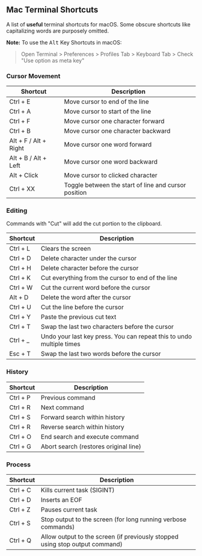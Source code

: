 ## Mac Terminal Shortcuts

A list of **useful** terminal shortcuts for macOS. Some obscure shortcuts like capitalizing words are purposely omitted.

**Note:** To use the <kbd>Alt</kbd> Key Shortcuts in macOS: 

> Open Terminal > Preferences > Profiles Tab > Keyboard Tab > Check "Use option as meta key"

### Cursor Movement

|Shortcut|Description|
|---|---|
|Ctrl + E|Move cursor to end of the line|
|Ctrl + A|Move cursor to start of the line|
|Ctrl + F|Move cursor one character forward|
|Ctrl + B|Move cursor one character backward|
|Alt + F / Alt + Right|Move cursor one word forward|
|Alt + B / Alt + Left|Move cursor one word backward|
|Alt + Click|Move cursor to clicked character|
|Ctrl + XX|Toggle between the start of line and cursor position|

### Editing

Commands with "Cut" will add the cut portion to the clipboard.

|Shortcut|Description|
|---|---|
|Ctrl + L|Clears the screen|
|Ctrl + D|Delete character under the cursor|
|Ctrl + H|Delete character before the cursor|
|Ctrl + K|Cut everything from the cursor to end of the line|
|Ctrl + W|Cut the current word before the cursor|
|Alt + D|Delete the word after the cursor|
|Ctrl + U|Cut the line before the cursor|
|Ctrl + Y|Paste the previous cut text|
|Ctrl + T|Swap the last two characters before the cursor|
|Ctrl + _|Undo your last key press. You can repeat this to undo multiple times|
|Esc + T|Swap the last two words before the cursor|

### History

|Shortcut|Description|
|---|---|
|Ctrl + P|Previous command|
|Ctrl + R|Next command|
|Ctrl + S|Forward search within history|
|Ctrl + R|Reverse search within history|
|Ctrl + O|End search and execute command|
|Ctrl + G|Abort search (restores original line)|

### Process

|Shortcut|Description|
|---|---|
|Ctrl + C|Kills current task (SIGINT)|
|Ctrl + D|Inserts an EOF|
|Ctrl + Z|Pauses current task|
|Ctrl + S|Stop output to the screen (for long running verbose commands)|
|Ctrl + Q|Allow output to the screen (if previously stopped using stop output command)|
